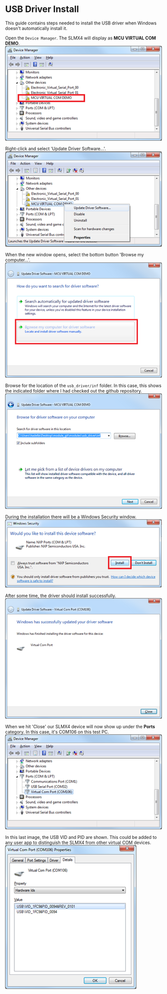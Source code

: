 # USB Driver Install
This guide contains steps needed to install the USB driver when Windows doesn't
automatically install it.

Open the `Device Manager`. The SLMX4 will display as **MCU VIRTUAL COM DEMO**.
![](images/usb_driver1.png)

Right-click and select 'Update Driver Software...'.
![](images/usb_driver2.png)

When the new window opens, select the bottom button 'Browse my computer...'.
![](images/usb_driver3.png)

Browse for the location of the `usb_driver/inf` folder. In this case, this shows
the indicated folder where I had checked out the github repository.
![](images/usb_driver4.png)

During the installation there will be a Windows Security window.
![](images/usb_driver5.png)

After some time, the driver should install successfully.
![](images/usb_driver6.png)

When we hit 'Close' our SLMX4 device will now show up under the **Ports** 
category. In this case, it's COM106 on this test PC.
![](images/usb_driver7.png)

In this last image, the USB VID and PID are shown. This could be added to any
user app to distinguish the SLMX4 from other virtual COM devices.
![](images/usb_driver8.png)
